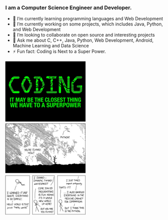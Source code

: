 ### I am a Computer Science Engineer and Developer.

- 🔭 I’m currently learning programming languages and Web Development
- 🌱 I’m currently working on some projects, which includes Java, Python, and Web Development
- 👯 I’m looking to collaborate on open source and interesting projects
- 💬 Ask me about C, C++, Java, Python, Web Development, Android, Machine Learning and Data Science
- ⚡ Fun fact: Coding is Next to a Super Power.
<img src="https://github.com/Saptarshidas131/Saptarshidas131/blob/main/images/coding.png" height="50%" width="50%" alt="coding image">

<img src="https://github.com/Saptarshidas131/Saptarshidas131/blob/main/images/python_xcd.png" height="50%" width="50%" alt="python xcd image">
